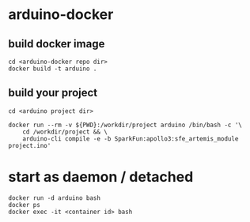 # arduino-docker

## build docker image
```
cd <arduino-docker repo dir>
docker build -t arduino .
```

## build your project
```
cd <arduino project dir>

docker run --rm -v ${PWD}:/workdir/project arduino /bin/bash -c '\
	cd /workdir/project && \
	arduino-cli compile -e -b SparkFun:apollo3:sfe_artemis_module project.ino'

```

# start as daemon / detached
```
docker run -d arduino bash
docker ps
docker exec -it <container id> bash
```
